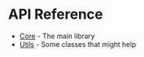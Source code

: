# API Reference
- [Core](CORE.md) - The main library
- [Utils](UTILS.md) - Some classes that might help
